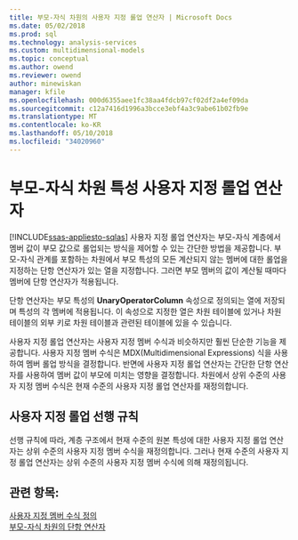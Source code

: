 ```yaml
---
title: 부모-자식 차원의 사용자 지정 롤업 연산자 | Microsoft Docs
ms.date: 05/02/2018
ms.prod: sql
ms.technology: analysis-services
ms.custom: multidimensional-models
ms.topic: conceptual
ms.author: owend
ms.reviewer: owend
author: minewiskan
manager: kfile
ms.openlocfilehash: 000d6355aee1fc38aa4fdcb97cf02df2a4ef09da
ms.sourcegitcommit: c12a7416d1996a3bcce3ebf4a3c9abe61b02fb9e
ms.translationtype: MT
ms.contentlocale: ko-KR
ms.lasthandoff: 05/10/2018
ms.locfileid: "34020960"
---
```

# <a name="parent-child-dimension-attributes---custom-rollup-operators"></a>부모-자식 차원 특성 사용자 지정 롤업 연산자
[!INCLUDE[ssas-appliesto-sqlas](../../includes/ssas-appliesto-sqlas.md)]
  사용자 지정 롤업 연산자는 부모-자식 계층에서 멤버 값이 부모 값으로 롤업되는 방식을 제어할 수 있는 간단한 방법을 제공합니다. 부모-자식 관계를 포함하는 차원에서 부모 특성의 모든 계산되지 않는 멤버에 대한 롤업을 지정하는 단항 연산자가 있는 열을 지정합니다. 그러면 부모 멤버의 값이 계산될 때마다 멤버에 단항 연산자가 적용됩니다.  
  
 단항 연산자는 부모 특성의 **UnaryOperatorColumn** 속성으로 정의되는 열에 저장되며 특성의 각 멤버에 적용됩니다. 이 속성으로 지정한 열은 차원 테이블에 있거나 차원 테이블의 외부 키로 차원 테이블과 관련된 테이블에 있을 수 있습니다.  
  
 사용자 지정 롤업 연산자는 사용자 지정 멤버 수식과 비슷하지만 훨씬 단순한 기능을 제공합니다. 사용자 지정 멤버 수식은 MDX(Multidimensional Expressions) 식을 사용하여 멤버 롤업 방식을 결정합니다. 반면에 사용자 지정 롤업 연산자는 간단한 단항 연산자를 사용하여 멤버 값이 부모에 미치는 영향을 결정합니다. 차원에서 상위 수준의 사용자 지정 멤버 수식은 현재 수준의 사용자 지정 롤업 연산자를 재정의합니다.  
  
## <a name="custom-rollup-precedence"></a>사용자 지정 롤업 선행 규칙  
 선행 규칙에 따라, 계층 구조에서 현재 수준의 원본 특성에 대한 사용자 지정 롤업 연산자는 상위 수준의 사용자 지정 멤버 수식을 재정의합니다. 그러나 현재 수준의 사용자 지정 롤업 연산자는 상위 수준의 사용자 지정 멤버 수식에 의해 재정의됩니다.  
  
## <a name="see-also"></a>관련 항목:  
 [사용자 지정 멤버 수식 정의](../../analysis-services/multidimensional-models/attribute-properties-define-custom-member-formulas.md)   
 [부모-자식 차원의 단항 연산자](../../analysis-services/multidimensional-models/parent-child-dimension-attributes-unary-operators.md)  
  
  
